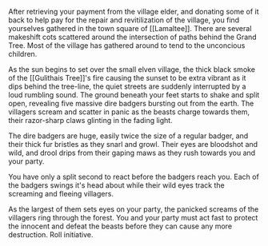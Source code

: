 After retrieving your payment from the village elder, and donating some of it back to help pay for the repair and revitilization of the village, you find yourselves gathered in the town square of [[Lamaltee]]. There are several makeshift cots scattered around the intersection of paths behind the Grand Tree. Most of the village has gathered around to tend to the unconcious children.

As the sun begins to set over the small elven village, the thick black smoke of the [[Gulithais Tree]]'s fire causing the sunset to be extra vibrant as it dips behind the tree-line, the quiet streets are suddenly interrupted by a loud rumbling sound. The ground beneath your feet starts to shake and split open, revealing five massive dire badgers bursting out from the earth. The villagers scream and scatter in panic as the beasts charge towards them, their razor-sharp claws glinting in the fading light.

The dire badgers are huge, easily twice the size of a regular badger, and their thick fur bristles as they snarl and growl. Their eyes are bloodshot and wild, and drool drips from their gaping maws as they rush towards you and your party.

You have only a split second to react before the badgers reach you. Each of the badgers swings it's head about while their wild eyes track the screaming and fleeing villagers.

As the largest of them sets eyes on your party, the panicked screams of the villagers ring through the forest. You and your party must act fast to protect the innocent and defeat the beasts before they can cause any more destruction. Roll initiative.